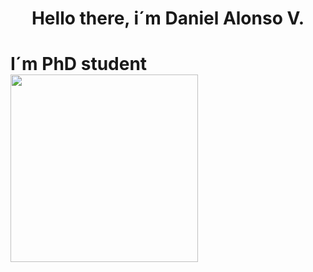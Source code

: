 <h1> <center> Hello there, i´m Daniel Alonso V.</h1></center>
  <div> </div>
<h1> I´m PhD student 
  <div>
<img  height="300px" width="300px" src =https://media2.giphy.com/media/v1.Y2lkPTc5MGI3NjExbWIxMHJ3d2NycTE3dnBnMnUzY2N5bjExaXR3djM0OW1nYTdlZXJhZCZlcD12MV9pbnRlcm5hbF9naWZfYnlfaWQmY3Q9Zw/pK6k4BNalmx44CQj3v/giphy.gif aling="rigth">
   </div>

 
 
  













<!--
**AVCD287/AVCD287** is a ✨ _special_ ✨ repository because its `README.md` (this file) appears on your GitHub profile.

Here are some ideas to get you started:

- 🔭 I’m currently working on ...
- 🌱 I’m currently learning ...
- 👯 I’m looking to collaborate on ...
- 🤔 I’m looking for help with ...
- 💬 Ask me about ...
- 📫 How to reach me: ...
- 😄 Pronouns: ...
- ⚡ Fun fact: ...
-->
